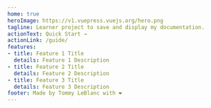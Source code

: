 ```yaml
---
home: true
heroImage: https://v1.vuepress.vuejs.org/hero.png
tagline: Learner project to save and display my documentation.
actionText: Quick Start →
actionLink: /guide/
features:
- title: Feature 1 Title
  details: Feature 1 Description
- title: Feature 2 Title
  details: Feature 2 Description
- title: Feature 3 Title
  details: Feature 3 Description
footer: Made by Tommy LeBlanc with ❤️
---
```

